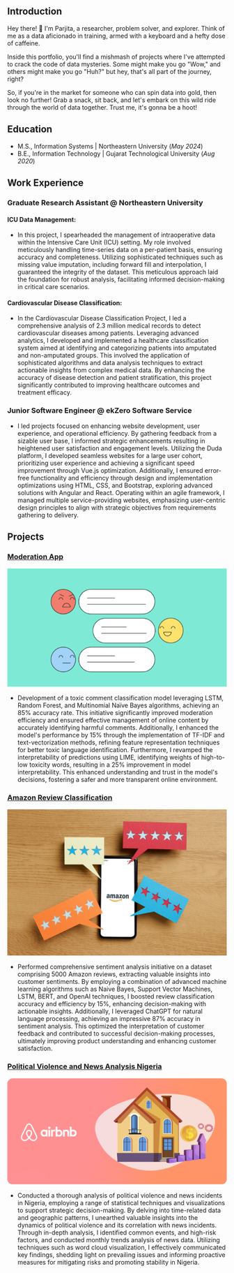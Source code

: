 
## Introduction
Hey there! 👋 I'm Parjita, a researcher, problem solver, and explorer. Think of me as a data aficionado in training, armed with a keyboard and a hefty dose of caffeine.

Inside this portfolio, you'll find a mishmash of projects where I've attempted to crack the code of data mysteries. Some might make you go "Wow," and others might make you go "Huh?" but hey, that's all part of the journey, right?

So, if you're in the market for someone who can spin data into gold, then look no further! Grab a snack, sit back, and let's embark on this wild ride through the world of data together. Trust me, it's gonna be a hoot!

## Education
					       		
- M.S., Information Systems | Northeastern University (_May 2024_)	 			        		
- B.E., Information Technology | Gujarat Technological University (_Aug 2020_)

## Work Experience

### Graduate Research Assistant  @ Northeastern University
#### ICU Data Management:
- In this project, I spearheaded the management of intraoperative data within the Intensive Care Unit (ICU) setting. My role involved meticulously handling time-series data on a per-patient basis, ensuring 
  accuracy and completeness. Utilizing sophisticated techniques such as missing value imputation, including forward fill and interpolation, I guaranteed the integrity of the dataset. This meticulous approach laid 
  the foundation for robust analysis, facilitating informed decision-making in critical care scenarios.

#### Cardiovascular Disease Classification:
- In the Cardiovascular Disease Classification Project, I led a comprehensive analysis of 2.3 million medical records to detect cardiovascular diseases among patients. Leveraging advanced analytics, I developed 
  and implemented a healthcare classification system aimed at identifying and categorizing patients into amputated and non-amputated groups. This involved the application of sophisticated algorithms and data 
  analysis techniques to extract actionable insights from complex medical data. By enhancing the accuracy of disease detection and patient stratification, this project significantly contributed to improving 
  healthcare outcomes and treatment efficacy.

### Junior Software Engineer @ ekZero Software Service
- I led projects focused on enhancing website development, user experience, and operational efficiency. By gathering feedback from a sizable user base, I informed strategic enhancements resulting in heightened user satisfaction and engagement levels. Utilizing the Duda platform, I developed seamless websites for a large user cohort, prioritizing user experience and achieving a significant speed improvement through Vue.js optimization. Additionally, I ensured error-free functionality and efficiency through design and implementation optimizations using HTML, CSS, and Bootstrap, exploring advanced solutions with Angular and React. Operating within an agile framework, I managed multiple service-providing websites, emphasizing user-centric design principles to align with strategic objectives from requirements gathering to delivery.

## Projects

### [Moderation App](https://github.com/ParjitaMunshi/Moderation-Application)
![Moderation App](/images/moderation_app.png)
- Development of a toxic comment classification model leveraging LSTM, Random Forest, and Multinomial Naïve Bayes algorithms, achieving an 85% accuracy rate. This initiative significantly improved moderation efficiency and ensured effective management of online content by accurately identifying harmful comments. Additionally, I enhanced the model's performance by 15% through the implementation of TF-IDF and text-vectorization methods, refining feature representation techniques for better toxic language identification. Furthermore, I revamped the interpretability of predictions using LIME, identifying weights of high-to-low toxicity words, resulting in a 25% improvement in model interpretability. This enhanced understanding and trust in the model's decisions, fostering a safer and more transparent online environment.

### [Amazon Review Classification]( https://github.com/ParjitaMunshi/Amazon-Reviews-Classification)
![Amazon Review Classification](/images/amazon_review.jpg)
- Performed comprehensive sentiment analysis initiative on a dataset comprising 5000 Amazon reviews, extracting valuable insights into customer sentiments. By employing a combination of advanced machine learning algorithms such as Naive Bayes, Support Vector Machines, LSTM, BERT, and OpenAI techniques, I boosted review classification accuracy and efficiency by 15%, enhancing decision-making with actionable insights. Additionally, I leveraged ChatGPT for natural language processing, achieving an impressive 87% accuracy in sentiment analysis. This optimized the interpretation of customer feedback and contributed to successful decision-making processes, ultimately improving product understanding and enhancing customer satisfaction.

### [Political Violence and News Analysis Nigeria]( https://github.com/ParjitaMunshi/Political-Violence-and-News-Analysis-Nigeria)
![Political Violence and News Analysis Nigeria](/images/airbnb.png)
- Conducted a thorough analysis of political violence and news incidents in Nigeria, employing a range of statistical techniques and visualizations to support strategic decision-making. By delving into time-related data and geographic patterns, I unearthed valuable insights into the dynamics of political violence and its correlation with news incidents. Through in-depth analysis, I identified common events, and high-risk factors, and conducted monthly trends analysis of news data. Utilizing techniques such as word cloud visualization, I effectively communicated key findings, shedding light on prevailing issues and informing proactive measures for mitigating risks and promoting stability in Nigeria.
